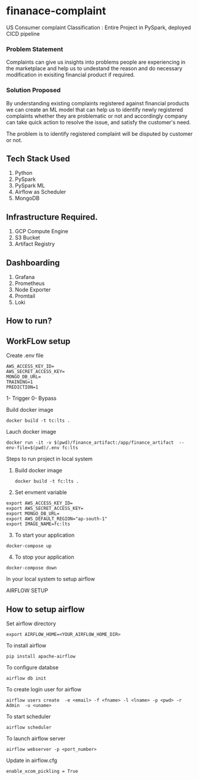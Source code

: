 # finanace-complaint
US Consumer complaint Classification : Entire Project in PySpark, deployed CICD pipeline



### Problem Statement
Complaints can give us insights into problems people are experiencing in the marketplace and help us to undestand the reason and do necessary modification in exisiting financial product if required.

### Solution Proposed 
By understanding existing complaints registered against financial products we can create an ML model that can help us to identify newly registered complaints whether they are problematic or not and accordingly company can take quick action to resolve the issue, and satisfy the customer's need.

The problem is to identify registered complaint will be disputed by customer or not.
## Tech Stack Used
1. Python 
2. PySpark
3. PySpark ML
4. Airflow as Scheduler
5. MongoDB


## Infrastructure Required.

1. GCP Compute Engine
2. S3 Bucket
3. Artifact Registry

## Dashboarding
1. Grafana
2. Prometheus
3. Node Exporter
4. Promtail
5. Loki

## How to run?

## WorkFLow setup

Create .env file

```
AWS_ACCESS_KEY_ID=
AWS_SECRET_ACCESS_KEY=
MONGO_DB_URL=
TRAINING=1
PREDICTION=1
```
1- Trigger
0- Bypass

Build docker image
```
docker build -t tc:lts .
```

Lauch docker image

```
docker run -it -v $(pwd)/finance_artifact:/app/finance_artifact  --env-file=$(pwd)/.env fc:lts
```

Steps to run project in local system


1. Build docker image
   ```
   docker build -t fc:lts .
   ```
2. Set envment variable
```
export AWS_ACCESS_KEY_ID=
export AWS_SECRET_ACCESS_KEY=
export MONGO_DB_URL=
export AWS_DEFAULT_REGION="ap-south-1"
export IMAGE_NAME=fc:lts
```
3. To start your application
```
docker-compose up
```
4. To stop your application
```
docker-compose down
``` 



In your local system to setup airflow 


AIRFLOW SETUP

## How to setup airflow

Set airflow directory
```
export AIRFLOW_HOME=<YOUR_AIRFLOW_HOME_DIR>
```

To install airflow 
```
pip install apache-airflow
```

To configure databse
```
airflow db init
```

To create login user for airflow
```
airflow users create  -e <email> -f <fname> -l <lname> -p <pwd> -r Admin  -u <uname>
```
To start scheduler
```
airflow scheduler
```
To launch airflow server
```
airflow webserver -p <port_number>
```

Update in airflow.cfg
```
enable_xcom_pickling = True
```



